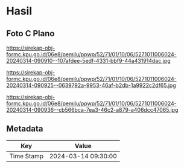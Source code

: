 # Hasil

## Foto C Plano

https://sirekap-obj-formc.kpu.go.id/06e8/pemilu/ppwp/52/71/01/10/06/5271011006024-20240314-090910--107afdee-5edf-4331-bbf9-44a431914dac.jpg

https://sirekap-obj-formc.kpu.go.id/06e8/pemilu/ppwp/52/71/01/10/06/5271011006024-20240314-090925--0639792a-9953-46af-b2db-1a9922c2df65.jpg

https://sirekap-obj-formc.kpu.go.id/06e8/pemilu/ppwp/52/71/01/10/06/5271011006024-20240314-090936--cb566bca-7ea3-46c2-a879-a406dcc47065.jpg


## Metadata

| Key        | Value               |
| ---------- | ------------------- |
| Time Stamp | 2024-03-14 09:30:00 |




